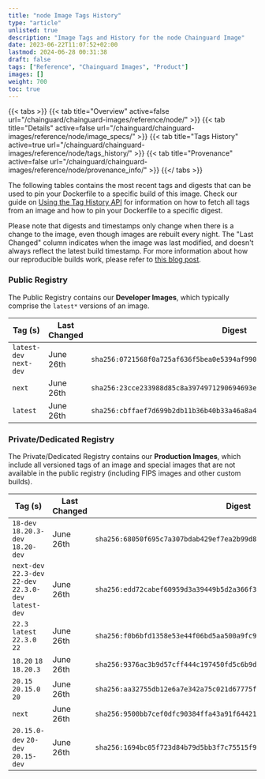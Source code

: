 ```yaml
---
title: "node Image Tags History"
type: "article"
unlisted: true
description: "Image Tags and History for the node Chainguard Image"
date: 2023-06-22T11:07:52+02:00
lastmod: 2024-06-28 00:31:38
draft: false
tags: ["Reference", "Chainguard Images", "Product"]
images: []
weight: 700
toc: true
---
```


{{< tabs >}}
{{< tab title="Overview" active=false url="/chainguard/chainguard-images/reference/node/" >}}
{{< tab title="Details" active=false url="/chainguard/chainguard-images/reference/node/image_specs/" >}}
{{< tab title="Tags History" active=true url="/chainguard/chainguard-images/reference/node/tags_history/" >}}
{{< tab title="Provenance" active=false url="/chainguard/chainguard-images/reference/node/provenance_info/" >}}
{{</ tabs >}}

The following tables contains the most recent tags and digests that can be used to pin your Dockerfile to a specific build of this image. Check our guide on [Using the Tag History API](/chainguard/chainguard-images/using-the-tag-history-api/) for information on how to fetch all tags from an image and how to pin your Dockerfile to a specific digest.

Please note that digests and timestamps only change when there is a change to the image, even though images are rebuilt every night. The "Last Changed" column indicates when the image was last modified, and doesn't always reflect the latest build timestamp. For more information about how our reproducible builds work, please refer to [this blog post](https://www.chainguard.dev/unchained/reproducing-chainguards-reproducible-image-builds).

### Public Registry
The Public Registry contains our **Developer Images**, which typically comprise the `latest*` versions of an image.

| Tag (s)                  | Last Changed | Digest                                                                    |
|--------------------------|--------------|---------------------------------------------------------------------------|
|  `latest-dev` `next-dev` | June 26th    | `sha256:0721568f0a725af636f5bea0e5394af990591427a93e2966c146e8ae76690f4d` |
|  `next`                  | June 26th    | `sha256:23cce233988d85c8a3974971290694693e72ac9aa5c11a7683d86514ffc20c46` |
|  `latest`                | June 26th    | `sha256:cbffaef7d699b2db11b36b40b33a46a8a4b72bb729971bcf77724a29f0045291` |


### Private/Dedicated Registry
The Private/Dedicated Registry contains our **Production Images**, which include all versioned tags of an image and special images that are not available in the public registry (including FIPS images and other custom builds).

| Tag (s)                                                   | Last Changed | Digest                                                                    |
|-----------------------------------------------------------|--------------|---------------------------------------------------------------------------|
|  `18-dev` `18.20.3-dev` `18.20-dev`                       | June 26th    | `sha256:68050f695c7a307bdab429ef7ea2b99d89305fdba95cddf26eddf6b27ccbc2ab` |
|  `next-dev` `22.3-dev` `22-dev` `22.3.0-dev` `latest-dev` | June 26th    | `sha256:edd72cabef60959d3a39449b5d2a366f3aadbae55305bfd5870b0d05ca7aa127` |
|  `22.3` `latest` `22.3.0` `22`                            | June 26th    | `sha256:f0b6bfd1358e53e44f06bd5aa500a9fc995d06115f504bb27d9247b293e00a5d` |
|  `18.20` `18` `18.20.3`                                   | June 26th    | `sha256:9376ac3b9d57cff444c197450fd5c6b9d7c063eae54c3ccdc3bed21c6dd4725f` |
|  `20.15` `20.15.0` `20`                                   | June 26th    | `sha256:aa32755db12e6a7e342a75c021d67775fe65188a4207153dd2cc82c7e4af97cd` |
|  `next`                                                   | June 26th    | `sha256:9500bb7cef0dfc90384ffa43a91f64421dae68956e0ff0bcd5f754b3cfc0645b` |
|  `20.15.0-dev` `20-dev` `20.15-dev`                       | June 26th    | `sha256:1694bc05f723d84b79d5bb3f7c75515f9551f6caabac14cce9605bbd43ea37af` |

